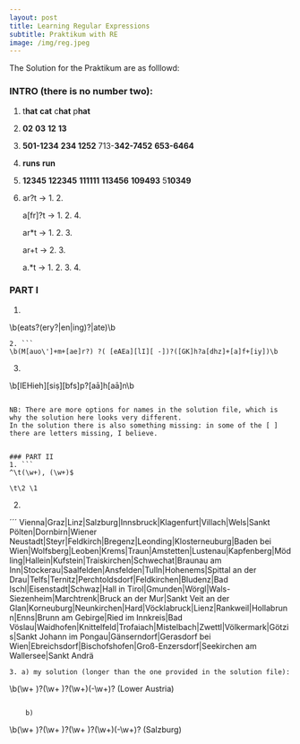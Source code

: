 ```yaml
---
layout: post
title: Learning Regular Expressions
subtitle: Praktikum with RE
image: /img/reg.jpeg
---
```


The Solution for the Praktikum are as folllowd:

### INTRO (there is no number two):
1. t**hat**     **cat**       c**hat**      p**hat**
3. **02**       **03**        **12**        **13**
4. **501-1234**      **234 1252**            713-**342-7452**          **653-6464**
5. **runs**         **run**
6. **12345**        **122345**        **111111**           **113456**          **109493**        5**10349**
7. ar?t -> 1. 2.

   a[fr]?t -> 1. 2. 4.

   ar*t -> 1. 2. 3.

   ar+t -> 2. 3.

   a.*t -> 1. 2. 3. 4.


### PART I
1. ```
\b(eats?(ery?|en|ing)?|ate)\b
``` 
2. ```
\b(M[auo\']+m+[ae]r?) ?( [eAEa][lI][ -])?([GK]h?a[dhz]+[a]f+[iy])\b
```
3. ```
\b[IEHieh][siṣ][bfs]p?[aā]h[aā]n\b
```

NB: There are more options for names in the solution file, which is why the solution here looks very different.
In the solution there is also something missing: in some of the [ ] there are letters missing, I believe.


### PART II
1. ```
^\t(\w+), (\w+)$ 

\t\2 \1
```
2. 
´´´
Vienna|Graz|Linz|Salzburg|Innsbruck|Klagenfurt|Villach|Wels|Sankt Pölten|Dornbirn|Wiener Neustadt|Steyr|Feldkirch|Bregenz|Leonding|Klosterneuburg|Baden bei Wien|Wolfsberg|Leoben|Krems|Traun|Amstetten|Lustenau|Kapfenberg|Mödling|Hallein|Kufstein|Traiskirchen|Schwechat|Braunau am Inn|Stockerau|Saalfelden|Ansfelden|Tulln|Hohenems|Spittal an der Drau|Telfs|Ternitz|Perchtoldsdorf|Feldkirchen|Bludenz|Bad Ischl|Eisenstadt|Schwaz|Hall in Tirol|Gmunden|Wörgl|Wals-Siezenheim|Marchtrenk|Bruck an der Mur|Sankt Veit an der Glan|Korneuburg|Neunkirchen|Hard|Vöcklabruck|Lienz|Rankweil|Hollabrunn|Enns|Brunn am Gebirge|Ried im Innkreis|Bad Vöslau|Waidhofen|Knittelfeld|Trofaiach|Mistelbach|Zwettl|Völkermark|Götzis|Sankt Johann im Pongau|Gänserndorf|Gerasdorf bei Wien|Ebreichsdorf|Bischofshofen|Groß-Enzersdorf|Seekirchen am Wallersee|Sankt Andrä
```
3. a) my solution (longer than the one provided in the solution file): 
```
\b(\w+ )?(\w+ )?(\w+)(-\w+)? \(Lower Austria\)
```

    b) 
```
\b(\w+ )?(\w+ )?(\w+ )?(\w+)(-\w+)? \(Salzburg\)
```

